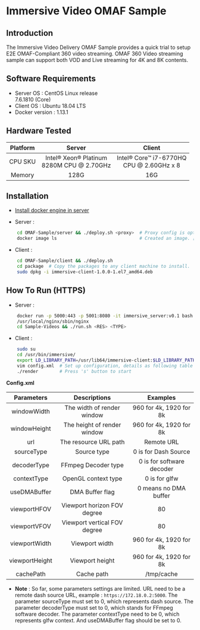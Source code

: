 # Immersive Video OMAF Sample

## Introduction
   The Immersive Video Delivery OMAF Sample provides a quick trial to setup E2E OMAF-Compliant 360 video streaming. OMAF 360 Video streaming sample can support both VOD and Live streaming for 4K and 8K contents. 

## Software Requirements 

 - Server OS : CentOS Linux release<br>7.6.1810 (Core)
 - Client OS : Ubuntu 18.04 LTS
 - Docker version : 1.13.1

## Hardware Tested
| Platform | Server | Client |
|:----:|:----:|:----:|
| CPU SKU | Intel® Xeon® Platinum<br>8280M CPU @ 2.70GHz | Intel® Core™ i7-6770HQ<br>CPU @ 2.60GHz x 8 |
| Memory | 128G | 16G |

## Installation

- [Install docker engine in server](https://docs.docker.com/install)

- Server :
```bash
    cd OMAF-Sample/server && ./deploy.sh <proxy>  # Proxy config is optional.
    docker image ls                               # Created an image. [REPOSITORY:immersive_server, TAG:v0.1]
```
    
- Client :
  
```bash
    cd OMAF-Sample/client && ./deploy.sh
    cd package  # Copy the packages to any client machine to install.
    sudo dpkg -i immersive-client-1.0.0-1.el7_amd64.deb
```

## How To Run (HTTPS)

- Server :

```bash
    docker run -p 5000:443 -p 5001:8080 -it immersive_server:v0.1 bash  # Map the port.
    /usr/local/nginx/sbin/nginx                                         # Start nginx.
    cd Sample-Videos && ./run.sh <RES> <TYPE>                           # <RES>:[4k,8k] <TYPE>:[LIVE,VOD]
```

- Client :

```bash
    sudo su
    cd /usr/bin/immersive/
    export LD_LIBRARY_PATH=/usr/lib64/immersive-client:$LD_LIBRARY_PATH
    vim config.xml  # Set up configuration, details as following table
    ./render        # Press 's' button to start
```
**Config.xml**

| Parameters | Descriptions | Examples |
| :----:| :----: | :----: |
|  windowWidth  | The width of render window | 960 for 4k, 1920 for 8k |
| windowHeight | The height of render window  | 960 for 4k, 1920 for 8k  |
| url | The resource URL path | Remote URL |
| sourceType | Source type | 0 is for Dash Source |
| decoderType | FFmpeg Decoder type | 0 is for software decoder |
| contextType | OpenGL context type | 0 is for glfw |
| useDMABuffer | DMA Buffer flag | 0 means no DMA buffer |
| viewportHFOV | Viewport horizon FOV degree | 80 |
| viewportVFOV | Viewport vertical FOV degree | 80 |
| viewportWidth | Viewport width | 960 for 4k, 1920 for 8k |
| viewportHeight | Viewport height | 960 for 4k, 1920 for 8k |
| cachePath | Cache path | /tmp/cache |
   

   - **Note** : So far, some parameters settings are limited. URL need to be a remote dash source URL, example : `https://172.18.0.2:5000`. The parameter sourceType must set to 0, which represents dash source. The parameter decoderType must set to 0, which stands for FFmpeg software decoder. The parameter contextType need to be 0, which represents glfw context. And useDMABuffer flag should be set to 0. 
